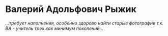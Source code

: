 <!--?title Рыжик -->

# Валерий Адольфович Рыжик

_...требует наполнения, особенно здорово найти старые фотографии т.к. ВА - учитель
трех как минимум поколений..._
